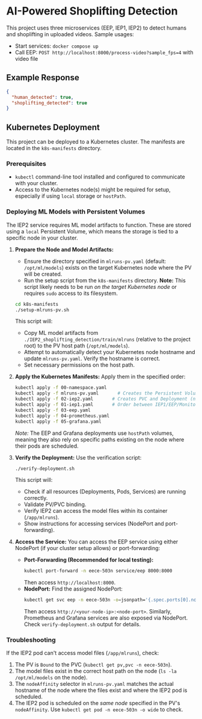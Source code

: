 # AI-Powered Shoplifting Detection

This project uses three microservices (EEP, IEP1, IEP2) to detect humans and shoplifting in uploaded videos.
Sample usages:

- Start services: `docker compose up`
- Call EEP: `POST http://localhost:8000/process-video?sample_fps=4` with video file

## Example Response

```json
{
  "human_detected": true,
  "shoplifting_detected": true
}
```

## Kubernetes Deployment

This project can be deployed to a Kubernetes cluster. The manifests are located in the `k8s-manifests` directory.

### Prerequisites

- `kubectl` command-line tool installed and configured to communicate with your cluster.
- Access to the Kubernetes node(s) might be required for setup, especially if using `local` storage or `hostPath`.

### Deploying ML Models with Persistent Volumes

The IEP2 service requires ML model artifacts to function. These are stored using a `local` Persistent Volume, which means the storage is tied to a specific node in your cluster.

1.  **Prepare the Node and Model Artifacts:**
    - Ensure the directory specified in `mlruns-pv.yaml` (default: `/opt/ml/models`) exists on the target Kubernetes node where the PV will be created.
    - Run the setup script from the `k8s-manifests` directory. **Note:** This script likely needs to be run *on the target Kubernetes node* or requires `sudo` access to its filesystem.
    ```bash
    cd k8s-manifests
    ./setup-mlruns-pv.sh
    ```
    This script will:
    - Copy ML model artifacts from `./IEP2_shoplifting_detection/train/mlruns` (relative to the project root) to the PV host path (`/opt/ml/models`).
    - Attempt to automatically detect your Kubernetes node hostname and update `mlruns-pv.yaml`. Verify the hostname is correct.
    - Set necessary permissions on the host path.

2.  **Apply the Kubernetes Manifests:** Apply them in the specified order:
    ```bash
    kubectl apply -f 00-namespace.yaml
    kubectl apply -f mlruns-pv.yaml       # Creates the Persistent Volume
    kubectl apply -f 02-iep2.yaml       # Creates PVC and Deployment (needs PV)
    kubectl apply -f 01-iep1.yaml       # Order between IEP1/EEP/Monitoring doesn't strictly matter after PV/PVC
    kubectl apply -f 03-eep.yaml
    kubectl apply -f 04-prometheus.yaml
    kubectl apply -f 05-grafana.yaml
    ```
    *Note:* The EEP and Grafana deployments use `hostPath` volumes, meaning they also rely on specific paths existing on the node where their pods are scheduled.

3.  **Verify the Deployment:** Use the verification script:
    ```bash
    ./verify-deployment.sh
    ```
    This script will:
    - Check if all resources (Deployments, Pods, Services) are running correctly.
    - Validate PV/PVC binding.
    - Verify IEP2 can access the model files within its container (`/app/mlruns`).
    - Show instructions for accessing services (NodePort and port-forwarding).

4.  **Access the Service:**
    You can access the EEP service using either NodePort (if your cluster setup allows) or port-forwarding:
    - **Port-Forwarding (Recommended for local testing):**
      ```bash
      kubectl port-forward -n eece-503n service/eep 8000:8000
      ```
      Then access `http://localhost:8000`.
    - **NodePort:** Find the assigned NodePort:
      ```bash
      kubectl get svc eep -n eece-503n -o=jsonpath='{.spec.ports[0].nodePort}'
      ```
      Then access `http://<your-node-ip>:<node-port>`. Similarly, Prometheus and Grafana services are also exposed via NodePort. Check `verify-deployment.sh` output for details.

### Troubleshooting

If the IEP2 pod can't access model files (`/app/mlruns`), check:
1.  The PV is `Bound` to the PVC (`kubectl get pv,pvc -n eece-503n`).
2.  The model files exist in the correct host path on the node (`ls -la /opt/ml/models` on the node).
3.  The `nodeAffinity` selector in `mlruns-pv.yaml` matches the actual hostname of the node where the files exist and where the IEP2 pod is scheduled.
4.  The IEP2 pod is scheduled on the *same node* specified in the PV's `nodeAffinity`. Use `kubectl get pod -n eece-503n -o wide` to check.
